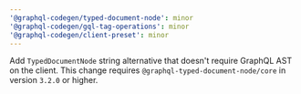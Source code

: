 ```yaml
---
'@graphql-codegen/typed-document-node': minor
'@graphql-codegen/gql-tag-operations': minor
'@graphql-codegen/client-preset': minor
---
```


Add `TypedDocumentNode` string alternative that doesn't require GraphQL AST on the client. This change requires `@graphql-typed-document-node/core` in version `3.2.0` or higher.
